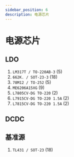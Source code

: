 ```yaml
---
sidebar_position: 6
description: 电源芯片
---
```


# 电源芯片

## LDO

1. `LM317T / TO-220AB-3` (5)
2. `662K. / SOT-23-3` (18)
3. `78M12 / TO-252` (5)
4. `ME6206A15XG` (9)
5. `L7805CV-DG TO-220` (2)
6. `L7915CV-DG TO-220 1.5A` (2)
7. `L7815CV-DG TO-220 1.5A` (2)

## DCDC



## 基准源

1. `TL431 / SOT-23` (18)